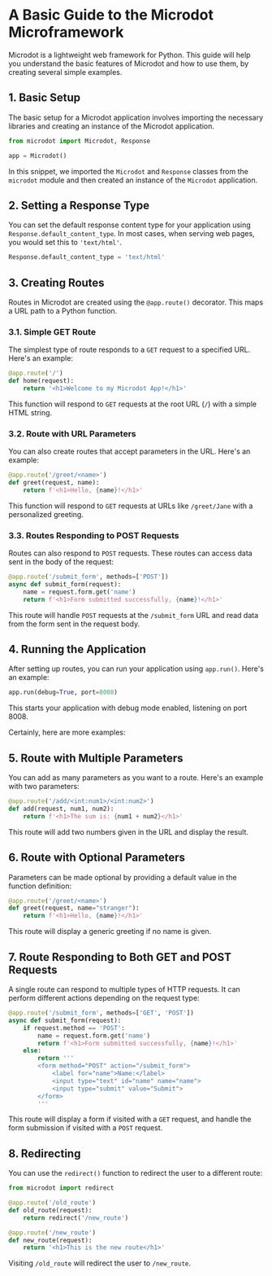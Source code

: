 # A Basic Guide to the Microdot Microframework

Microdot is a lightweight web framework for Python. This guide will help you understand the basic features of Microdot and how to use them, by creating several simple examples.

## 1. Basic Setup

The basic setup for a Microdot application involves importing the necessary libraries and creating an instance of the Microdot application.

```python
from microdot import Microdot, Response

app = Microdot()
```

In this snippet, we imported the `Microdot` and `Response` classes from the `microdot` module and then created an instance of the `Microdot` application.

## 2. Setting a Response Type

You can set the default response content type for your application using `Response.default_content_type`. In most cases, when serving web pages, you would set this to `'text/html'`.

```python
Response.default_content_type = 'text/html'
```

## 3. Creating Routes

Routes in Microdot are created using the `@app.route()` decorator. This maps a URL path to a Python function.

### 3.1. Simple GET Route

The simplest type of route responds to a `GET` request to a specified URL. Here's an example:

```python
@app.route('/')
def home(request):
    return '<h1>Welcome to my Microdot App!</h1>'
```

This function will respond to `GET` requests at the root URL (`/`) with a simple HTML string.

### 3.2. Route with URL Parameters

You can also create routes that accept parameters in the URL. Here's an example:

```python
@app.route('/greet/<name>')
def greet(request, name):
    return f'<h1>Hello, {name}!</h1>'
```

This function will respond to `GET` requests at URLs like `/greet/Jane` with a personalized greeting.

### 3.3. Routes Responding to POST Requests

Routes can also respond to `POST` requests. These routes can access data sent in the body of the request:

```python
@app.route('/submit_form', methods=['POST'])
async def submit_form(request):
    name = request.form.get('name')
    return f'<h1>Form submitted successfully, {name}!</h1>'
```

This route will handle `POST` requests at the `/submit_form` URL and read data from the form sent in the request body.

## 4. Running the Application

After setting up routes, you can run your application using `app.run()`. Here's an example:

```python
app.run(debug=True, port=8008)
```

This starts your application with debug mode enabled, listening on port 8008.


Certainly, here are more examples:

## 5. Route with Multiple Parameters

You can add as many parameters as you want to a route. Here's an example with two parameters:

```python
@app.route('/add/<int:num1>/<int:num2>')
def add(request, num1, num2):
    return f'<h1>The sum is: {num1 + num2}</h1>'
```

This route will add two numbers given in the URL and display the result.

## 6. Route with Optional Parameters

Parameters can be made optional by providing a default value in the function definition:

```python
@app.route('/greet/<name>')
def greet(request, name="stranger"):
    return f'<h1>Hello, {name}!</h1>'
```

This route will display a generic greeting if no name is given.

## 7. Route Responding to Both GET and POST Requests

A single route can respond to multiple types of HTTP requests. It can perform different actions depending on the request type:

```python
@app.route('/submit_form', methods=['GET', 'POST'])
async def submit_form(request):
    if request.method == 'POST':
        name = request.form.get('name')
        return f'<h1>Form submitted successfully, {name}!</h1>'
    else:
        return '''
        <form method="POST" action="/submit_form">
            <label for="name">Name:</label>
            <input type="text" id="name" name="name">
            <input type="submit" value="Submit">
        </form>
        '''
```

This route will display a form if visited with a `GET` request, and handle the form submission if visited with a `POST` request.

## 8. Redirecting

You can use the `redirect()` function to redirect the user to a different route:

```python
from microdot import redirect

@app.route('/old_route')
def old_route(request):
    return redirect('/new_route')

@app.route('/new_route')
def new_route(request):
    return '<h1>This is the new route</h1>'
```

Visiting `/old_route` will redirect the user to `/new_route`.
